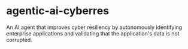 # agentic-ai-cyberres
An AI agent that improves cyber resiliency by autonomously identifying enterprise applications and validating that the application's data is not corrupted.
